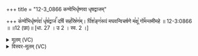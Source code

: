 +++
title = "12-3_0866 कण्वेभिर्धृष्णवा धृषद्वाजम्"

+++
क꣡ण्वे꣢भिर्धृष्ण꣣वा꣢ धृ꣣ष꣡द्वाजं꣢꣯ दर्षि सह꣣स्रि꣡ण꣢म्। पि꣣श꣡ङ्ग꣢रूपं मघवन्विचर्षणे म꣣क्षू꣡ गो꣢꣯मन्तमीमहे ॥ 12-3:0866 ॥ ॥12 (छा)॥ [धा. 27 । उ 2 । स्व. 2 ।]

<details><summary>मूलम् (VC)</summary>

क꣡ण्वे꣢भिर्धृष्ण꣣वा꣢ धृ꣣ष꣡द्वाजं꣢꣯ दर्षि सह꣣स्रि꣡ण꣢म् । पि꣣श꣡ङ्ग꣢रूपं मघवन्विचर्षणे म꣣क्षू꣡ गोम꣢꣯न्तमीमहे ॥८६६॥
</details>

<details><summary>विस्वर-मूलम् (VC)</summary>

कण्वेभिर्धृष्णवा धृषद्वाजं दर्षि सहस्रिणम् । पिशङ्गरूपं मघवन्विचर्षणे मक्षू गोमन्तमीमहे ॥८६६॥
</details>